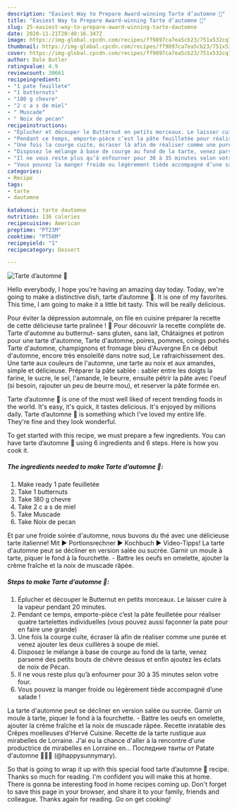 ```yaml
---
description: "Easiest Way to Prepare Award-winning Tarte d’automne 🍁"
title: "Easiest Way to Prepare Award-winning Tarte d’automne 🍁"
slug: 25-easiest-way-to-prepare-award-winning-tarte-dautomne
date: 2020-11-21T20:40:16.347Z
image: https://img-global.cpcdn.com/recipes/ff9897ca7ea5cb23/751x532cq70/tarte-dautomne-🍁-photo-principale-de-la-recette.jpg
thumbnail: https://img-global.cpcdn.com/recipes/ff9897ca7ea5cb23/751x532cq70/tarte-dautomne-🍁-photo-principale-de-la-recette.jpg
cover: https://img-global.cpcdn.com/recipes/ff9897ca7ea5cb23/751x532cq70/tarte-dautomne-🍁-photo-principale-de-la-recette.jpg
author: Dale Butler
ratingvalue: 4.9
reviewcount: 30661
recipeingredient:
- "1 pate feuillete"
- "1 butternuts"
- "180 g chevre"
- "2 c a s de miel"
- " Muscade"
- " Noix de pecan"
recipeinstructions:
- "Éplucher et découper le Butternut en petits morceaux. Le laisser cuire à la vapeur pendant 20 minutes."
- "Pendant ce temps, emporte-pièce c’est la pâte feuilletée pour réaliser quatre tartelettes individuelles (vous pouvez aussi façonner la pate pour en faire une grande)"
- "Une fois la courge cuite, écraser là afin de réaliser comme une purée et venez ajouter les deux cuillères à soupe de miel."
- "Disposez le mélange à base de courge au fond de la tarte, venez parsemé des petits bouts de chèvre dessus et enfin ajoutez les éclats de noix de Pécan."
- "Il ne vous reste plus qu’à enfourner pour 30 à 35 minutes selon votre four."
- "Vous pouvez la manger froide ou légèrement tiède accompagné d’une salade !"
categories:
- Recipe
tags:
- tarte
- dautomne

katakunci: tarte dautomne 
nutrition: 136 calories
recipecuisine: American
preptime: "PT23M"
cooktime: "PT58M"
recipeyield: "1"
recipecategory: Dessert

---
```



![Tarte d’automne 🍁](https://img-global.cpcdn.com/recipes/ff9897ca7ea5cb23/751x532cq70/tarte-dautomne-🍁-photo-principale-de-la-recette.jpg)

Hello everybody, I hope you're having an amazing day today. Today, we're going to make a distinctive dish, tarte d’automne 🍁. It is one of my favorites. This time, I am going to make it a little bit tasty. This will be really delicious.

Pour éviter la dépression automnale, on file en cuisine préparer la recette de cette délicieuse tarte pralinée ! 🍂 Pour découvrir la recette complète de. Tarte d&#39;automne au butternut- sans gluten, sans lait, Châtaignes et potiron pour une tarte d&#39;automne, Tarte d&#39;automne, poires, pommes, coings pochés Tarte d&#39;automne, champignons et fromage bleu d&#39;Auvergne En ce début d&#39;automne, encore très ensoleillé dans notre sud, Le rafraichissement des. Une tarte aux couleurs de l&#39;automne, une tarte au noix et aux amandes, simple et délicieuse. Préparer la pâte sablée : sabler entre les doigts la farine, le sucre, le sel, l&#39;amande, le beurre, ensuite pétrir la pâte avec l&#39;oeuf (si besoin, rajouter un peu de beurre mou), et reserver la pâte formée en.

Tarte d’automne 🍁 is one of the most well liked of recent trending foods in the world. It's easy, it's quick, it tastes delicious. It's enjoyed by millions daily. Tarte d’automne 🍁 is something which I've loved my entire life. They're fine and they look wonderful.


To get started with this recipe, we must prepare a few ingredients. You can have tarte d’automne 🍁 using 6 ingredients and 6 steps. Here is how you cook it.

<!--inarticleads1-->

##### The ingredients needed to make Tarte d’automne 🍁:

1. Make ready 1 pate feuilletée
1. Take 1 butternuts
1. Take 180 g chevre
1. Take 2 c a s de miel
1. Take  Muscade
1. Take  Noix de pecan


Et par une froide soirée d&#39;automne, nous buvons du thé avec une délicieuse tarte italienne! Mit ► Portionsrechner ► Kochbuch ► Video-Tipps! La tarte d&#39;automne peut se décliner en version salée ou sucrée. Garnir un moule à tarte, piquer le fond à la fourchette. - Battre les oeufs en omelette, ajouter la crème fraîche et la noix de muscade râpée. 

<!--inarticleads2-->

##### Steps to make Tarte d’automne 🍁:

1. Éplucher et découper le Butternut en petits morceaux. Le laisser cuire à la vapeur pendant 20 minutes.
1. Pendant ce temps, emporte-pièce c’est la pâte feuilletée pour réaliser quatre tartelettes individuelles (vous pouvez aussi façonner la pate pour en faire une grande)
1. Une fois la courge cuite, écraser là afin de réaliser comme une purée et venez ajouter les deux cuillères à soupe de miel.
1. Disposez le mélange à base de courge au fond de la tarte, venez parsemé des petits bouts de chèvre dessus et enfin ajoutez les éclats de noix de Pécan.
1. Il ne vous reste plus qu’à enfourner pour 30 à 35 minutes selon votre four.
1. Vous pouvez la manger froide ou légèrement tiède accompagné d’une salade !


La tarte d&#39;automne peut se décliner en version salée ou sucrée. Garnir un moule à tarte, piquer le fond à la fourchette. - Battre les oeufs en omelette, ajouter la crème fraîche et la noix de muscade râpée. Recette inratable des Crêpes moelleuses d&#39;Hervé Cuisine. Recette de la tarte rustique aux mirabelles de Lorraine. J&#39;ai eu la chance d&#39;aller à la rencontre d&#39;une productrice de mirabelles en Lorraine en… Последние твиты от Patate d&#39;automne 🍁🍂🌰 (@happysunnymary). 

So that is going to wrap it up with this special food tarte d’automne 🍁 recipe. Thanks so much for reading. I'm confident you will make this at home. There is gonna be interesting food in home recipes coming up. Don't forget to save this page in your browser, and share it to your family, friends and colleague. Thanks again for reading. Go on get cooking!
